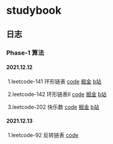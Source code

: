 # studybook

## 日志

### Phase-1 算法

#### 		2021.12.12

​		1.leetcode-141 环形链表   [code](https://github.com/rachern/studybook-code/blob/main/algorithm/linked-list-cycle.js)  [掘金](https://juejin.cn/post/7040650564564156447)  [b站](https://www.bilibili.com/video/BV1Li4y1d7zh?spm_id_from=333.999.0.0)

​		2.leetcode-142 环形链表II  [code](https://github.com/rachern/studybook-code/blob/main/algorithm/linked-list-cycle-ii.js)  [掘金](https://juejin.cn/post/7040749894826459150)  [b站](https://www.bilibili.com/video/BV1HU4y1K7fP?spm_id_from=333.999.0.0)

​		3.leetcode-202 快乐数  [code](https://github.com/rachern/studybook-code/blob/main/algorithm/happy-number.js)  [掘金](https://juejin.cn/post/7040833837848330247)  [b站](https://www.bilibili.com/video/BV11L411L7WF/)

####    	2021.12.13

​		1.leetcode-92 反转链表   [code](https://github.com/rachern/studybook-code/blob/main/algorithm/reverse-linked-list.js)

